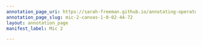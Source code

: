 ```yaml
---
annotation_page_uri: https://sarah-freeman.github.io/annotating-operator/annotations/mic-2-canvas-1-0-02-44-72.json
annotation_page_slug: mic-2-canvas-1-0-02-44-72
layout: annotation_page
manifest_label: Mic 2

---
```

